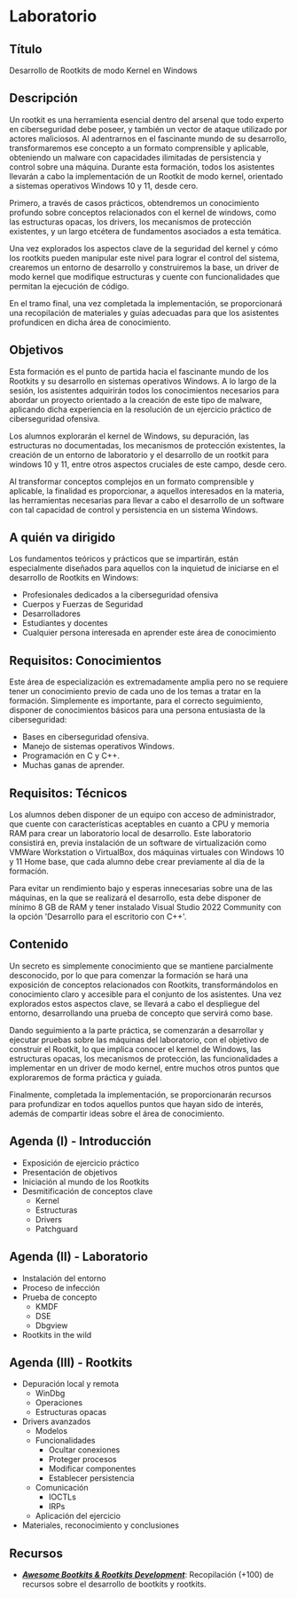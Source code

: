 # Laboratorio


## Título

Desarrollo de Rootkits de modo Kernel en Windows


## Descripción

Un rootkit es una herramienta esencial dentro del arsenal que todo experto en ciberseguridad debe poseer, y también un vector de ataque utilizado por actores maliciosos. Al adentrarnos en el fascinante mundo de su desarrollo, transformaremos ese concepto a un formato comprensible y aplicable, obteniendo un malware con capacidades ilimitadas de persistencia y control sobre una máquina. Durante esta formación, todos los asistentes llevarán a cabo la implementación de un Rootkit de modo kernel, orientado a sistemas operativos Windows 10 y 11, desde cero.

Primero, a través de casos prácticos, obtendremos un conocimiento profundo sobre conceptos relacionados con el kernel de windows, como las estructuras opacas, los drivers, los mecanismos de protección existentes, y un largo etcétera de fundamentos asociados a esta temática.

Una vez explorados los aspectos clave de la seguridad del kernel y cómo los rootkits pueden manipular este nivel para lograr el control del sistema, crearemos un entorno de desarrollo y construiremos la base, un driver de modo kernel que modifique estructuras y cuente con funcionalidades que permitan la ejecución de código.

En el tramo final, una vez completada la implementación, se proporcionará una recopilación de materiales y guías adecuadas para que los asistentes profundicen en dicha área de conocimiento.


## Objetivos

Esta formación es el punto de partida hacia el fascinante mundo de los Rootkits y su desarrollo en sistemas operativos Windows. A lo largo de la sesión, los asistentes adquirirán todos los conocimientos necesarios para abordar un proyecto orientado a la creación de este tipo de malware, aplicando dicha experiencia en la resolución de un ejercicio práctico de ciberseguridad ofensiva.

Los alumnos explorarán el kernel de Windows, su depuración, las estructuras no documentadas, los mecanismos de protección existentes, la creación de un entorno de laboratorio y el desarrollo de un rootkit para windows 10 y 11, entre otros aspectos cruciales de este campo, desde cero.

Al transformar conceptos complejos en un formato comprensible y aplicable, la finalidad es proporcionar, a aquellos interesados en la materia, las herramientas necesarias para llevar a cabo el desarrollo de un software con tal capacidad de control y persistencia en un sistema Windows.


## A quién va dirigido

Los fundamentos teóricos y prácticos que se impartirán, están especialmente diseñados para aquellos con la inquietud de iniciarse en el desarrollo de Rootkits en Windows:

- Profesionales dedicados a la ciberseguridad ofensiva
- Cuerpos y Fuerzas de Seguridad
- Desarrolladores
- Estudiantes y docentes
- Cualquier persona interesada en aprender este área de conocimiento


## Requisitos: Conocimientos

Este área de especialización es extremadamente amplia pero no se requiere tener un conocimiento previo de cada uno de los temas a tratar en la formación. Simplemente es importante, para el correcto seguimiento, disponer de conocimientos básicos para una persona entusiasta de la ciberseguridad:

- Bases en ciberseguridad ofensiva.
- Manejo de sistemas operativos Windows.
- Programación en C y C++.
- Muchas ganas de aprender.


## Requisitos: Técnicos

Los alumnos deben disponer de un equipo con acceso de administrador, que cuente con características aceptables en cuanto a CPU y memoria RAM para crear un laboratorio local de desarrollo. Este laboratorio consistirá en, previa instalación de un software de virtualización como VMWare Workstation o VirtualBox, dos máquinas virtuales con Windows 10 y 11 Home base, que cada alumno debe crear previamente al día de la formación.

Para evitar un rendimiento bajo y esperas innecesarias sobre una de las máquinas, en la que se realizará el desarrollo, esta debe disponer de mínimo 8 GB de RAM y tener instalado Visual Studio 2022 Community con la opción 'Desarrollo para el escritorio con C++'.


## Contenido

Un secreto es simplemente conocimiento que se mantiene parcialmente desconocido, por lo que para comenzar la formación se hará una exposición de conceptos relacionados con Rootkits, transformándolos en conocimiento claro y accesible para el conjunto de los asistentes. Una vez explorados estos aspectos clave, se llevará a cabo el despliegue del entorno, desarrollando una prueba de concepto que servirá como base.

Dando seguimiento a la parte práctica, se comenzarán a desarrollar y ejecutar pruebas sobre las máquinas del laboratorio, con el objetivo de construir el Rootkit, lo que implica conocer el kernel de Windows, las estructuras opacas, los mecanismos de protección, las funcionalidades a implementar en un driver de modo kernel, entre muchos otros puntos que exploraremos de forma práctica y guiada.

Finalmente, completada la implementación, se proporcionarán recursos para profundizar en todos aquellos puntos que hayan sido de interés, además de compartir ideas sobre el área de conocimiento.


## Agenda (I) - Introducción

- Exposición de ejercicio práctico
- Presentación de objetivos
- Iniciación al mundo de los Rootkits
- Desmitificación de conceptos clave
    - Kernel
    - Estructuras
    - Drivers
    - Patchguard


## Agenda (II) - Laboratorio

- Instalación del entorno
- Proceso de infección
- Prueba de concepto
    - KMDF
    - DSE
    - Dbgview
- Rootkits in the wild


## Agenda (III) - Rootkits

- Depuración local y remota
    - WinDbg
    - Operaciones
    - Estructuras opacas
- Drivers avanzados
    - Modelos
    - Funcionalidades
        - Ocultar conexiones
        - Proteger procesos
        - Modificar componentes
        - Establecer persistencia
    - Comunicación
        - IOCTLs
        - IRPs
    - Aplicación del ejercicio
- Materiales, reconocimiento y conclusiones


## Recursos

* ***[Awesome Bootkits & Rootkits Development](https://github.com/TheMalwareGuardian/Awesome-Bootkits-Rootkits-Development)***: Recopilación (+100) de recursos sobre el desarrollo de bootkits y rootkits.
